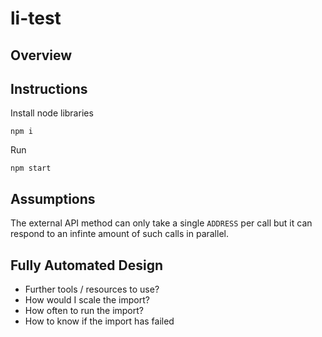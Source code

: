 # li-test

Overview
---

Instructions
---
Install node libraries
```
npm i
```

Run
```
npm start
```

Assumptions
---
The external API method can only take a single `ADDRESS` per call but it can respond to an infinte amount of such calls in parallel.

Fully Automated Design
---

- Further tools / resources to use?
- How would I scale the import?
- How often to run the import?
- How to know if the import has failed